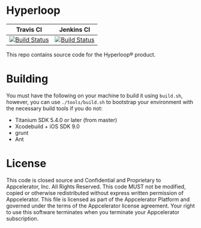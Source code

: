 Hyperloop
=================
| Travis CI  | Jenkins CI |
|------------|------------|
| [![Build Status](https://travis-ci.com/appcelerator/hyperloop.next.svg?token=8dQAhgYRzHhMCNjormPs&branch=master)](https://travis-ci.com/appcelerator/hyperloop.next) | [![Build Status](https://jenkins.appcelerator.org/buildStatus/icon?job=hyperloop-next)](https://jenkins.appcelerator.org/job/hyperloop-next/) |

This repo contains source code for the Hyperloop&reg; product.

# Building

You must have the following on your machine to build it using `build.sh`, however, you can use `./tools/build.sh` to bootstrap your environment with the necessary build tools if you do not:

- Titanium SDK 5.4.0 or later (from master)
- Xcodebuild + iOS SDK 9.0
- grunt
- Ant

# License

This code is closed source and Confidential and Proprietary to Appcelerator, Inc. All Rights Reserved.  This code MUST not be modified, copied or otherwise redistributed without express written permission of Appcelerator. This file is licensed as part of the Appcelerator Platform and governed under the terms of the Appcelerator license agreement.  Your right to use this software terminates when you terminate your Appcelerator subscription.
